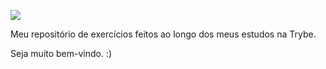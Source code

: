 ![](https://i.postimg.cc/zBQKnp2w/logo-cortada-branca.png=200px)

Meu repositório de exercícios feitos ao longo dos meus estudos na Trybe.

Seja muito bem-vindo. :)
